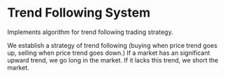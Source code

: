 # Trend Following System
Implements algorithm for trend following trading strategy.

We establish a strategy of trend following (buying when price trend goes up, selling when price trend goes down.)
If a market has an significant upward trend, we go long in the market.
If it lacks this trend, we short the market.
